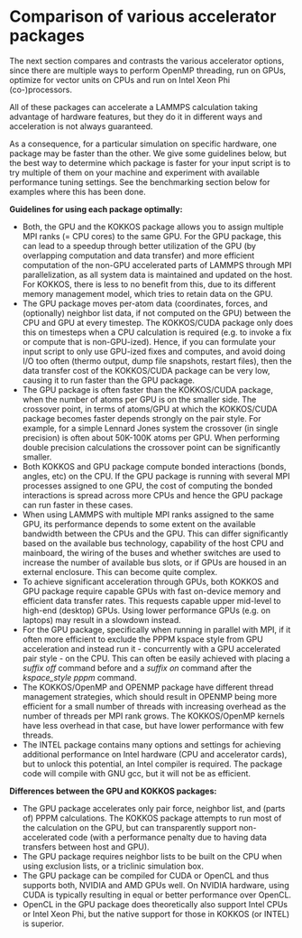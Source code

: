 # Comparison of various accelerator packages

The next section compares and contrasts the various accelerator options,
since there are multiple ways to perform OpenMP threading, run on GPUs,
optimize for vector units on CPUs and run on Intel Xeon Phi
(co-)processors.

All of these packages can accelerate a LAMMPS calculation taking
advantage of hardware features, but they do it in different ways and
acceleration is not always guaranteed.

As a consequence, for a particular simulation on specific hardware, one
package may be faster than the other. We give some guidelines below, but
the best way to determine which package is faster for your input script
is to try multiple of them on your machine and experiment with available
performance tuning settings. See the benchmarking section below for
examples where this has been done.

**Guidelines for using each package optimally:**

-   Both, the GPU and the KOKKOS package allows you to assign multiple
    MPI ranks (= CPU cores) to the same GPU. For the GPU package, this
    can lead to a speedup through better utilization of the GPU (by
    overlapping computation and data transfer) and more efficient
    computation of the non-GPU accelerated parts of LAMMPS through MPI
    parallelization, as all system data is maintained and updated on the
    host. For KOKKOS, there is less to no benefit from this, due to its
    different memory management model, which tries to retain data on the
    GPU.
-   The GPU package moves per-atom data (coordinates, forces, and
    (optionally) neighbor list data, if not computed on the GPU) between
    the CPU and GPU at every timestep. The KOKKOS/CUDA package only does
    this on timesteps when a CPU calculation is required (e.g. to invoke
    a fix or compute that is non-GPU-ized). Hence, if you can formulate
    your input script to only use GPU-ized fixes and computes, and avoid
    doing I/O too often (thermo output, dump file snapshots, restart
    files), then the data transfer cost of the KOKKOS/CUDA package can
    be very low, causing it to run faster than the GPU package.
-   The GPU package is often faster than the KOKKOS/CUDA package, when
    the number of atoms per GPU is on the smaller side. The crossover
    point, in terms of atoms/GPU at which the KOKKOS/CUDA package
    becomes faster depends strongly on the pair style. For example, for
    a simple Lennard Jones system the crossover (in single precision) is
    often about 50K-100K atoms per GPU. When performing double precision
    calculations the crossover point can be significantly smaller.
-   Both KOKKOS and GPU package compute bonded interactions (bonds,
    angles, etc) on the CPU. If the GPU package is running with several
    MPI processes assigned to one GPU, the cost of computing the bonded
    interactions is spread across more CPUs and hence the GPU package
    can run faster in these cases.
-   When using LAMMPS with multiple MPI ranks assigned to the same GPU,
    its performance depends to some extent on the available bandwidth
    between the CPUs and the GPU. This can differ significantly based on
    the available bus technology, capability of the host CPU and
    mainboard, the wiring of the buses and whether switches are used to
    increase the number of available bus slots, or if GPUs are housed in
    an external enclosure. This can become quite complex.
-   To achieve significant acceleration through GPUs, both KOKKOS and
    GPU package require capable GPUs with fast on-device memory and
    efficient data transfer rates. This requests capable upper mid-level
    to high-end (desktop) GPUs. Using lower performance GPUs (e.g. on
    laptops) may result in a slowdown instead.
-   For the GPU package, specifically when running in parallel with MPI,
    if it often more efficient to exclude the PPPM kspace style from GPU
    acceleration and instead run it - concurrently with a GPU
    accelerated pair style - on the CPU. This can often be easily
    achieved with placing a *suffix off* command before and a *suffix
    on* command after the *kspace_style pppm* command.
-   The KOKKOS/OpenMP and OPENMP package have different thread
    management strategies, which should result in OPENMP being more
    efficient for a small number of threads with increasing overhead as
    the number of threads per MPI rank grows. The KOKKOS/OpenMP kernels
    have less overhead in that case, but have lower performance with few
    threads.
-   The INTEL package contains many options and settings for achieving
    additional performance on Intel hardware (CPU and accelerator
    cards), but to unlock this potential, an Intel compiler is required.
    The package code will compile with GNU gcc, but it will not be as
    efficient.

**Differences between the GPU and KOKKOS packages:**

-   The GPU package accelerates only pair force, neighbor list, and
    (parts of) PPPM calculations. The KOKKOS package attempts to run
    most of the calculation on the GPU, but can transparently support
    non-accelerated code (with a performance penalty due to having data
    transfers between host and GPU).
-   The GPU package requires neighbor lists to be built on the CPU when
    using exclusion lists, or a triclinic simulation box.
-   The GPU package can be compiled for CUDA or OpenCL and thus supports
    both, NVIDIA and AMD GPUs well. On NVIDIA hardware, using CUDA is
    typically resulting in equal or better performance over OpenCL.
-   OpenCL in the GPU package does theoretically also support Intel CPUs
    or Intel Xeon Phi, but the native support for those in KOKKOS (or
    INTEL) is superior.
